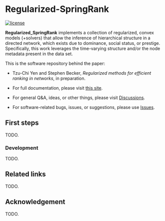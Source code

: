 # Regularized-SpringRank

[![license](https://img.shields.io/badge/license-LGPL-green.svg?style=flat)](https://github.com/junipertcy/Regularized-SpringRank/blob/master/COPYING)


**Regularized_SpringRank** implements a collection of regularized, convex models (+solvers) that allow the inference of hierarchical structure in a directed network, which exists due to dominance, social status, or prestige. Specifically, this work leverages the time-varying structure and/or the node metadata present in the data set.

This is the software repository behind the paper:
* Tzu-Chi Yen and Stephen Becker, *Regularized methods for efficient ranking in networks*, in preparation.


* For full documentation, please visit [this site](https://).
* For general Q&A, ideas, or other things, please visit [Discussions](https://).
* For software-related bugs, issues, or suggestions, please use [Issues](https://).


First steps
-----------
TODO.


### Development
TODO.

Related links
-------------
TODO.

Acknowledgement
---------------
TODO.
